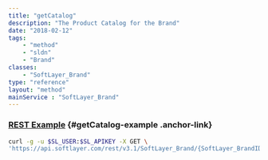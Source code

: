 ```yaml
---
title: "getCatalog"
description: "The Product Catalog for the Brand"
date: "2018-02-12"
tags:
    - "method"
    - "sldn"
    - "Brand"
classes:
    - "SoftLayer_Brand"
type: "reference"
layout: "method"
mainService : "SoftLayer_Brand"
---
```


### [REST Example](#getCatalog-example) <a href="/article/rest/"><i class="fas fa-question"></i></a> {#getCatalog-example .anchor-link} 
```bash
curl -g -u $SL_USER:$SL_APIKEY -X GET \
'https://api.softlayer.com/rest/v3.1/SoftLayer_Brand/{SoftLayer_BrandID}/getCatalog'
```
